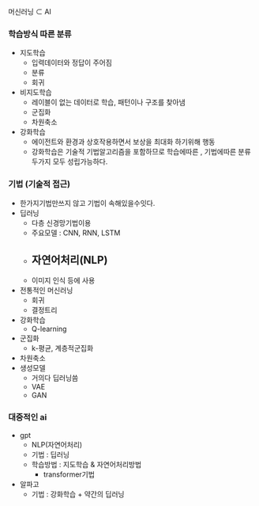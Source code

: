 머신러닝 ⊂ AI
### 학습방식 따른 분류
- 지도학습 
	- 입력데이터와 정답이 주어짐
	- 분류
	- 회귀
- 비지도학습
	- 레이블이 없는 데이터로 학습, 패턴이나 구조를 찾아냄
	- 군집화
	- 차원축소
- 강화학습
	- 에이전트와 환경과 상호작용하면서 보상을 최대화 하기위해 행동
	- 강화학습은 기술적 기법알고리즘을 포함하므로 학습에따른 , 기법에따른 분류 두가지 모두 성립가능하다.

### 기법 (기술적 접근)
- 한가지기법만쓰지 않고 기법이 속해있을수잇다.
- 딥러닝
	- 다층 신경망기법이용
	- 주요모델 : CNN, RNN, LSTM
	- 자연어처리(NLP)
		- 
	- 이미지 인식 등에 사용
- 전통적인 머신러닝
	- 회귀
	- 결정트리
- 강화학습
	- Q-learning
- 군집화
	- k-평균, 계층적군집화
- 차원축소
- 생성모델
	- 거의다 딥러닝씀
	- VAE
	- GAN

### 대중적인 ai
- gpt
	- NLP(자연어처리)
	- 기법 : 딥러닝
	- 학습방법 : 지도학습 & 자연어처리방법
		- transformer기법
- 알파고
	- 기법 : 강화학습 + 약간의 딥러닝